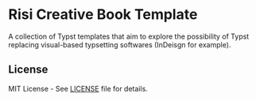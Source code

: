 # Risi Creative Book Template

A collection of Typst templates that aim to explore the possibility of Typst
replacing visual-based typsetting softwares (InDeisgn for example).

## License
MIT License - See [LICENSE](LICENSE) file for details.
